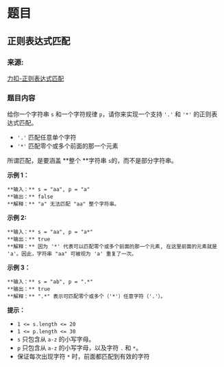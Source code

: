 # 题目

## 正则表达式匹配

### 来源:

[力扣-正则表达式匹配](https://leetcode-cn.com/problems/regular-expression-matching/)

### 题目内容

给你一个字符串 `s` 和一个字符规律 `p`，请你来实现一个支持 `'.'` 和 `'*'` 的正则表达式匹配。

  * `'.'` 匹配任意单个字符
  * `'*'` 匹配零个或多个前面的那一个元素

所谓匹配，是要涵盖  **整个  **字符串 `s`的，而不是部分字符串。



**示例 1：**

    
    
    **输入：** s = "aa", p = "a"
    **输出：** false
    **解释：** "a" 无法匹配 "aa" 整个字符串。
    

**示例 2:**

    
    
    **输入：** s = "aa", p = "a*"
    **输出：** true
    **解释：** 因为 '*' 代表可以匹配零个或多个前面的那一个元素, 在这里前面的元素就是 'a'。因此，字符串 "aa" 可被视为 'a' 重复了一次。
    

**示例  3：**

    
    
    **输入：** s = "ab", p = ".*"
    **输出：** true
    **解释：** ".*" 表示可匹配零个或多个（'*'）任意字符（'.'）。
    



**提示：**

  * `1 <= s.length <= 20`
  * `1 <= p.length <= 30`
  * `s` 只包含从 `a-z` 的小写字母。
  * `p` 只包含从 `a-z` 的小写字母，以及字符 `.` 和 `*`。
  * 保证每次出现字符 `*` 时，前面都匹配到有效的字符

